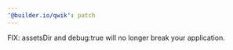 ```yaml
---
'@builder.io/qwik': patch
---
```


FIX: assetsDir and debug:true will no longer break your application.
